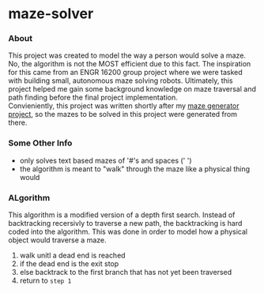 # maze-solver

### About
This project was created to model the way a person would solve a maze. 
No, the algorithm is not the MOST efficient due to this fact. 
The inspiration for this came from an ENGR 16200 group project where we were tasked with building small, autonomous maze solving robots. Ultimately, this project helped me gain some background knowledge on maze traversal and path finding before the final project implementation.  
Convieniently, this project was written shortly after my [maze generator project](https://github.com/g-hurst/maze-generator), so the mazes to be solved in this project were generated from there. 

### Some Other Info
* only solves text based mazes of '#'s and spaces (' ')
* the algorithm is meant to "walk" through the maze like a physical thing would

### ALgorithm
This algorithm is a modified version of a depth first search. Instead of backtracking recersivly to traverse a new path, the backtracking is hard coded into the algorithm. This was done in order to model how a physical object would traverse a maze.
1. walk unitl a dead end is reached
2. if the dead end is the exit stop
3. else backtrack to the first branch that has not yet been traversed
4. return to `step 1`